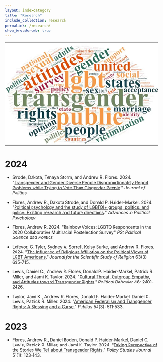 ```yaml
---
layout: indexcategory
title: "Research"
include_collection: research
permalink: /research/
show_breadcrumb: true
---
```


![](wordchart.jpg)

# 2024 

- Strode, Dakota, Tenaya Storm, and Andrew R. Flores. 2024. "[Transgender and Gender Diverse People Disproportionately Report Problems while Trying to Vote Than Cisgender People](https://www.journals.uchicago.edu/doi/abs/10.1086/732978?journalCode=jop)." *Journal of Politics*

- Flores, Andrew R., Dakota Strode, and Donald P. Haider-Markel. 2024. "[Political psychology and the study of LGBTQI+ groups, politics, and policy: Existing research and future directions](https://onlinelibrary.wiley.com/doi/abs/10.1111/pops.12989)." *Advances in Political Psychology*

- Flores, Andrew R. 2024. "Rainbow Voices: LGBTQ Respondents in the 2020 Collaborative Multiracial Postelection Survey." *PS: Political Science and Politics*

- Lefevor, G. Tyler, Sydney A. Sorrell, Kelsy Burke, and Andrew R. Flores. 2024. "[The Influence of Religious Affiliation on the Political Views of LGBT Americans](https://onlinelibrary.wiley.com/doi/abs/10.1111/jssr.12918)." *Journal for the Scientific Study of Religion* 63(3): 695-715.

- Lewis, Daniel C., Andrew R. Flores, Donald P. Haider-Markel, Patrick R. Miller, and Jami K. Taylor. 2024. "[Cultural Threat, Outgroup Empathy, and Attitudes toward Transgender Rights](https://link.springer.com/article/10.1007/s11109-024-09924-y)." *Political Behavior* 46: 2401-2426.

- Taylor, Jami K., Andrew R. Flores, Donald P. Haider-Markel, Daniel C. Lewis, Patrick R. Miller. 2024. "[American Federalism and Transgender Rights: A Blessing and a Curse](https://academic.oup.com/publius/article-abstract/54/3/511/7685299)." *Publius* 54(3): 511-533.

# 2023

- Flores, Andrew R., Daniel Boden, Donald P. Haider-Markel, Daniel C. Lewis, Patrick R. Miller, and Jami K. Taylor. 2024. "[Taking Perspective of the Stories We Tell about Transgender Rights](https://onlinelibrary.wiley.com/doi/abs/10.1111/psj.12475)." *Policy Studies Journal* 51(1): 123-143.
